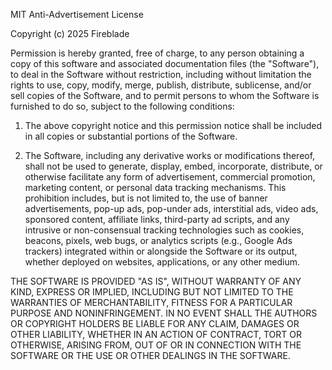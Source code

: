 MIT Anti-Advertisement License

Copyright (c) 2025 Fireblade

Permission is hereby granted, free of charge, to any person obtaining a copy
of this software and associated documentation files (the "Software"), to deal
in the Software without restriction, including without limitation the rights
to use, copy, modify, merge, publish, distribute, sublicense, and/or sell
copies of the Software, and to permit persons to whom the Software is
furnished to do so, subject to the following conditions:

1. The above copyright notice and this permission notice shall be included in all
   copies or substantial portions of the Software.

2. The Software, including any derivative works or modifications thereof, shall
   not be used to generate, display, embed, incorporate, distribute, or otherwise
   facilitate any form of advertisement, commercial promotion, marketing content,
   or personal data tracking mechanisms. This prohibition includes, but is not
   limited to, the use of banner advertisements, pop-up ads, pop-under ads,
   interstitial ads, video ads, sponsored content, affiliate links, third-party ad
   scripts, and any intrusive or non-consensual tracking technologies such as
   cookies, beacons, pixels, web bugs, or analytics scripts (e.g., Google Ads
   trackers) integrated within or alongside the Software or its output, whether
   deployed on websites, applications, or any other medium.

THE SOFTWARE IS PROVIDED "AS IS", WITHOUT WARRANTY OF ANY KIND, EXPRESS OR
IMPLIED, INCLUDING BUT NOT LIMITED TO THE WARRANTIES OF MERCHANTABILITY,
FITNESS FOR A PARTICULAR PURPOSE AND NONINFRINGEMENT. IN NO EVENT SHALL THE
AUTHORS OR COPYRIGHT HOLDERS BE LIABLE FOR ANY CLAIM, DAMAGES OR OTHER
LIABILITY, WHETHER IN AN ACTION OF CONTRACT, TORT OR OTHERWISE, ARISING FROM,
OUT OF OR IN CONNECTION WITH THE SOFTWARE OR THE USE OR OTHER DEALINGS IN THE
SOFTWARE.
